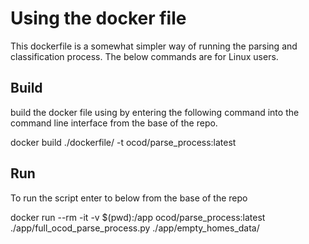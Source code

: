 # Using the docker file


This dockerfile is a somewhat simpler way of running the parsing and classification process. The below commands are for Linux users.

## Build

build the docker file using by entering the following command into the command line interface from the base of the repo.

docker build ./dockerfile/ -t ocod/parse_process:latest


## Run

To run the script enter to below from the base of the repo

docker run --rm -it -v $(pwd):/app ocod/parse_process:latest ./app/full_ocod_parse_process.py ./app/empty_homes_data/
